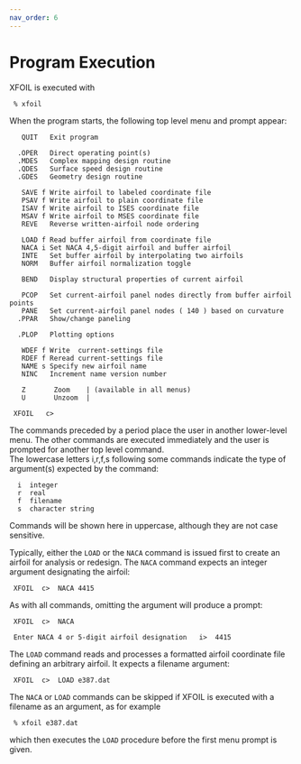 ```yaml
---
nav_order: 6
---
```


# Program Execution

XFOIL is executed with

```
 % xfoil
```

When the program starts, the following top level menu and prompt appear: 

```
   QUIT   Exit program

  .OPER   Direct operating point(s)
  .MDES   Complex mapping design routine
  .QDES   Surface speed design routine
  .GDES   Geometry design routine

   SAVE f Write airfoil to labeled coordinate file
   PSAV f Write airfoil to plain coordinate file
   ISAV f Write airfoil to ISES coordinate file
   MSAV f Write airfoil to MSES coordinate file
   REVE   Reverse written-airfoil node ordering

   LOAD f Read buffer airfoil from coordinate file
   NACA i Set NACA 4,5-digit airfoil and buffer airfoil
   INTE   Set buffer airfoil by interpolating two airfoils
   NORM   Buffer airfoil normalization toggle

   BEND   Display structural properties of current airfoil

   PCOP   Set current-airfoil panel nodes directly from buffer airfoil points
   PANE   Set current-airfoil panel nodes ( 140 ) based on curvature
  .PPAR   Show/change paneling

  .PLOP   Plotting options

   WDEF f Write  current-settings file
   RDEF f Reread current-settings file
   NAME s Specify new airfoil name
   NINC   Increment name version number

   Z       Zoom    | (available in all menus)
   U       Unzoom  | 

 XFOIL   c>  
```

The commands preceded by a period place the user in another 
lower-level menu.  The other commands are executed immediately 
and the user is prompted for another top level command.  
The lowercase letters i,r,f,s following some commands indicate 
the type of argument(s) expected by the command:

```
  i  integer
  r  real
  f  filename
  s  character string
```

Commands will be shown here in uppercase, although they are not
case sensitive.

Typically, either the `LOAD` or the `NACA` command is issued first
to create an airfoil for analysis or redesign.  The `NACA` command
expects an integer argument designating the airfoil:

```
 XFOIL  c>  NACA 4415
```

As with all commands, omitting the argument will produce a prompt:

```
 XFOIL  c>  NACA

 Enter NACA 4 or 5-digit airfoil designation   i>  4415
```

The `LOAD` command reads and processes a formatted airfoil coordinate 
file defining an arbitrary airfoil.  It expects a filename argument:

```
 XFOIL  c>  LOAD e387.dat
```

The `NACA` or `LOAD` commands can be skipped if XFOIL is executed with 
a filename as an argument, as for example

```
 % xfoil e387.dat
```

which then executes the `LOAD` procedure before the first menu prompt 
is given.